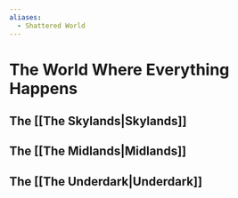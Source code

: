 ```yaml
---
aliases:
  - Shattered World
---
```

# The World Where Everything Happens
## The [[The Skylands|Skylands]]
## The [[The Midlands|Midlands]]
## The [[The Underdark|Underdark]]